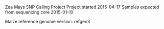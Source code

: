 Zea Mays SNP Calling Project
Project started 2015-04-17
Samples expected from sequencing core 2015-01-10


Maize reference genome version: refgen3
